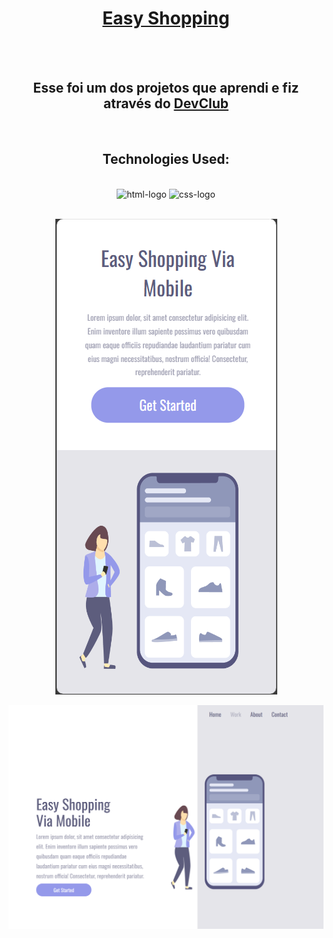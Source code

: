  
  <h1 align="center"> <a href=https://francijamesmoura.github.io/easy-shopping/>Easy Shopping</a></h1>
  <br>
  <br>
  <h2 align="center"> Esse foi um dos projetos que aprendi e fiz através do <a href=https://rodolfomori.com.br/devclub>DevClub</a></h2>
  </center>
  <br>
<div align="center">
  <h2>Technologies Used:</h2>
  <br>
  <img src="https://img.shields.io/badge/HTML5-E34F26?style=for-the-badge&logo=html5&logoColor=white" alt="html-logo" />
  <img src="https://img.shields.io/badge/CSS3-1572B6?style=for-the-badge&logo=css3&logoColor=white" alt="css-logo" />
</div>

  <br>
  <p align="center">
  <img src="https://github.com/FrancijamesMoura/easy-shopping/blob/master/img/Captura%20de%20tela%202023-12-18%20120519.png?raw=true" />
  </p>

  <p align="center">
  <img src="https://github.com/FrancijamesMoura/easy-shopping/blob/master/img/FireShot%20Capture%20001%20-%20Easy%20-%20Shopping%20branch%20ataulizacao%20-%20127.0.0.1.png?raw=true" />
  </p>


